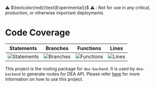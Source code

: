 
⚠️ $\textcolor{red}{\text{Experimental}}$ ⚠️ : Not for use in any critical, production, or otherwise important deployments

# Code Coverage

| Statements                                                                         | Branches                                                                      | Functions                                                                        | Lines                                                                   |
| ---------------------------------------------------------------------------------- | ----------------------------------------------------------------------------- | -------------------------------------------------------------------------------- | ----------------------------------------------------------------------- |
| ![Statements](https://img.shields.io/badge/statements-99.43%25-brightgreen.svg?style=flat) | ![Branches](https://img.shields.io/badge/branches-90.22%25-brightgreen.svg?style=flat) | ![Functions](https://img.shields.io/badge/functions-99.16%25-brightgreen.svg?style=flat) | ![Lines](https://img.shields.io/badge/lines-99.36%25-brightgreen.svg?style=flat) |

This project is the routing package for `dea-backend`. It is used by `dea-backend` to generate routes for DEA API. Please refer [here](../dea-backend/README.md) for more information on how to use this project.
